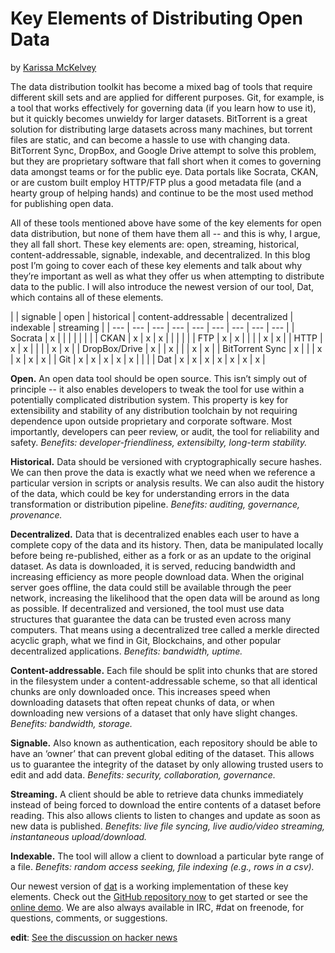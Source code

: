 # Key Elements of Distributing Open Data
by [Karissa McKelvey](http://karissa.github.io)

The data distribution toolkit has become a mixed bag of tools that require different skill sets and are applied for different purposes. Git, for example, is a tool that works effectively for governing data (if you learn how to use it), but it quickly becomes unwieldy for larger datasets. BitTorrent is a great solution for distributing large datasets across many machines, but torrent files are static, and can become a hassle to use with changing data. BitTorrent Sync, DropBox, and Google Drive attempt to solve this problem, but they are proprietary software that fall short when it comes to governing data amongst teams or for the public eye. Data portals like Socrata, CKAN, or are custom built employ HTTP/FTP plus a good metadata file (and a hearty group of helping hands) and continue to be the most used method for publishing open data.

All of these tools mentioned above have some of the key elements for open data distribution, but none of them have them all -- and this is why, I argue, they all fall short. These key elements are: open, streaming, historical, content-addressable, signable, indexable, and decentralized. In this blog post I’m going to cover each of these key elements and talk about why they’re important as well as what they offer us when attempting to distribute data to the public. I will also introduce the newest version of our tool, Dat, which contains all of these elements.


| | signable | open | historical | content-addressable | decentralized | indexable | streaming |
| --- | --- | --- | --- | --- | --- | --- | --- | --- |
| Socrata | x |   |   |   |   |   |   |
| CKAN | x | x | x |   |   |   |   |
| FTP | x | x |   |   |   | x |  x |
| HTTP | x | x |   |   |   | x | x |
| DropBox/Drive | x |   | x |   |   | x | x |
| BitTorrent Sync | x |   |   | x | x | x | x |
| Git | x | x  | x | x | x |   |   |
| Dat |  x | x | x | x | x | x | x |




**Open.** An open data tool should be open source. This isn’t simply out of principle -- it also enables developers to tweak the tool for use within a potentially complicated distribution system. This property is key for extensibility and stability of any distribution toolchain by not requiring dependence upon outside proprietary and corporate software. Most importantly, developers can peer review, or audit, the tool for reliability and safety. *Benefits: developer-friendliness, extensibilty, long-term stability.*

**Historical.** Data should be versioned with cryptographically secure hashes. We can then prove the data is exactly what we need when we reference a particular version in scripts or analysis results. We can also audit the history of the data, which could be key for understanding errors in the data transformation or distribution pipeline. *Benefits: auditing, governance, provenance.*

**Decentralized.** Data that is decentralized enables each user to have a complete copy of the data and its history. Then, data be manipulated locally before being re-published, either as a fork or as an update to the original dataset. As data is downloaded, it is served, reducing bandwidth and increasing efficiency as more people download data. When the original server goes offline, the data could still be available through the peer network, increasing the likelihood that the open data will be around as long as possible. If decentralized and versioned, the tool must use data structures that guarantee the data can be trusted even across many computers. That means using a decentralized tree called a merkle directed acyclic graph, what we find in Git, Blockchains, and other popular decentralized applications.  *Benefits: bandwidth, uptime.*

**Content-addressable.** Each file should be split into chunks that are stored in the filesystem under a content-addressable scheme, so that all identical chunks are only downloaded once. This increases speed when downloading datasets that often repeat chunks of data, or when downloading new versions of a dataset that only have slight changes. *Benefits: bandwidth, storage.*

**Signable.** Also known as authentication, each repository should be able to have an ‘owner’ that can prevent global editing of the dataset. This allows us to guarantee the integrity of the dataset by only allowing trusted users to edit and add data. *Benefits: security, collaboration, governance.*

**Streaming.** A client should be able to retrieve data chunks immediately instead of being forced to download the entire contents of a dataset before reading. This also allows clients to listen to changes and update as soon as new data is published. *Benefits: live file syncing, live audio/video streaming, instantaneous upload/download.*

**Indexable.** The tool will allow a client to download a particular byte range of a file. *Benefits: random access seeking, file indexing (e.g., rows in a csv).*

Our newest version of [dat](http://github.com/maxogden/dat) is a working implementation of these key elements. Check out the [GitHub repository now](http://github.com/maxogden/dat) to get started or see the [online demo](http://dat.land). We are also always available in IRC, #dat on freenode, for questions, comments, or suggestions.

**edit**: [See the discussion on hacker news](https://news.ycombinator.com/item?id=12020422)

